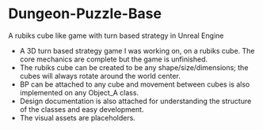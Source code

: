 # Dungeon-Puzzle-Base
A rubiks cube like game with turn based strategy in Unreal Engine

- A 3D turn based strategy game I was working on, on a rubiks cube. The core mechanics are complete but the game is unfinished.
- The rubiks cube can be created to be any shape/size/dimensions; the cubes will always rotate around the world center.
- BP can be attached to any cube and movement between cubes is also implemented on any Object_A class.
- Design documentation is also attached for understanding the structure of the classes and easy development.
- The visual assets are placeholders.
